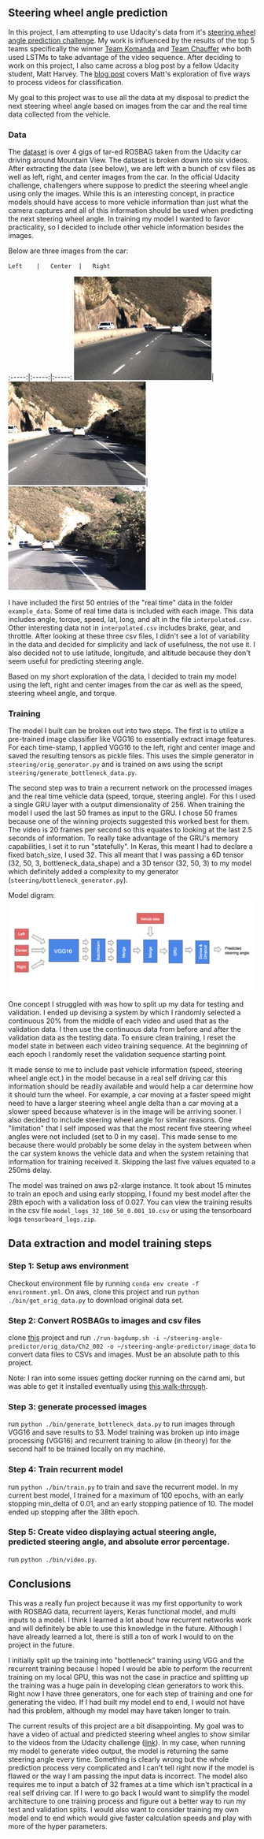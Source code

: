 ## Steering wheel angle prediction
In this project, I am attempting to use Udacity's data from it's [steering wheel angle prediction challenge](https://medium.com/udacity/challenge-2-using-deep-learning-to-predict-steering-angles-f42004a36ff3). My work is influenced by  the results of the top 5 teams specifically the winner [Team Komanda](https://github.com/udacity/self-driving-car/tree/master/steering-models/community-models/komanda) and [Team Chauffer](https://github.com/udacity/self-driving-car/tree/master/steering-models/community-models/chauffeur) who both used LSTMs to take advantage of the video sequence. After deciding to work on this project, I also came across a blog post by a fellow Udacity student, Matt Harvey. The [blog post](https://hackernoon.com/five-video-classification-methods-implemented-in-keras-and-tensorflow-99cad29cc0b5#.x39teb3gd) covers Matt's exploration of five ways to process videos for classification. 

My goal to this project was to use all the data at my disposal to predict the next steering wheel angle based on images from the car and the real time data collected from the vehicle. 

[//]: # (Image References)

[left]: ./readme_images/left.jpg "Left Image"
[right]: ./readme_images/right.jpg "Right Image"
[center]: ./readme_images/center.jpg "Center Image"
[model]: ./readme_images/model.png "Model diagram"

### Data
The [dataset](https://github.com/udacity/self-driving-car/tree/master/datasets/CH2) is over 4 gigs of tar-ed ROSBAG taken from the Udacity car driving around Mountain View. The dataset is broken down into six videos. After extracting the data (see below), we are left with a bunch of csv files as well as left, right, and center images from the car. In the official Udacity challenge, challengers where suppose to predict the steering wheel angle using only the images. While this is an interesting concept, in practice models should have access to more vehicle information than just what the camera captures and all of this information should be used when predicting the next steering wheel angle. In training my model I wanted to favor practicality, so I decided to include other vehicle information besides the images.

Below are three images from the car:

	Left 	|	Center	|	Right
:-----:|:-----:|:-----:
 ![alt text][left]|![alt text][center]|![alt text][right]

I have included the first 50 entries of the "real time" data in the folder `example_data`. Some of real time data is included with each image. This data includes angle, torque, speed, lat, long, and alt in the file `interpolated.csv`. Other interesting data not in `interpolated.csv` includes brake, gear, and throttle. After looking at these three csv files, I didn't see a lot of variability in the data and decided for simplicity and lack of usefulness, the not use it. I also decided not to use latitude, longitude, and altitude because they don't seem useful for predicting steering angle. 

Based on my short exploration of the data, I decided to train my model using the left, right and center images from the car as well as the speed, steering wheel angle, and torque. 

### Training
The model I built can be broken out into two steps. The first is to utilize a pre-trained image classifier like VGG16 to essentially extract image features. For each time-stamp, I applied VGG16 to the left, right and center image and saved the resulting tensors as pickle files. This uses the simple generator in `steering/orig_generator.py` and is trained on aws using the script `steering/generate_bottleneck_data.py`. 

The second step was to train a recurrent network on the processed images and the real time vehicle data (speed, torque, steering angle). For this I used a single GRU layer with a output dimensionality of 256. When training the model I used the last 50 frames as input to the GRU. I chose 50 frames because one of the winning projects suggested this worked best for them. The video is 20 frames per second so this equates to looking at the last 2.5 seconds of information. To really take advantage of the GRU's memory capabilities, I set it to run "statefully". In Keras, this meant I had to declare a fixed batch_size, I used 32. This all meant that I was passing a 6D tensor (32, 50, 3, bottleneck_data_shape) and a 3D tensor (32, 50, 3) to my model which definitely added a complexity to my generator (`steering/bottleneck_generator.py`). 

Model digram:
![alt text][model]

One concept I struggled with was how to split up my data for testing and validation. I ended up devising a system by which I randomly selected a continuous 20% from the  middle of each video and used that as the validation data. I then use the continuous data from before and after the validation data as the testing data. To ensure clean training, I reset the model state in between each video training sequence. At the beginning of each epoch I randomly reset the validation sequence starting point. 

It made sense to me to include past vehicle information (speed, steering wheel angle ect.) in the model because in a real self driving car this information should be readily available and would help a car determine how it should turn the wheel. For example, a car moving at a faster speed might need to have a larger steering wheel angle delta than a car moving at a slower speed because whatever is in the image will be arriving sooner. I also decided to include steering wheel angle for similar reasons. One "limitation" that I self imposed was that the most recent five steering wheel angles were not included (set to 0 in my case). This made sense to me because there would probably be some delay in the system between when the car system knows the vehicle data and when the system retaining that information for training received it. Skipping the last five values equated to a 250ms delay. 

The model was trained on aws p2-xlarge instance. It took about 15 minutes to train an epoch and using early stopping, I found my best model after the 28th epoch with a validation loss of 0.027. You can view the training results in the csv file `model_logs_32_100_50_0.001_10.csv` or using the tensorboard logs `tensorboard_logs.zip`. 

## Data extraction and model training steps

### Step 1: Setup aws environment
Checkout environment file by running `conda env create -f environment.yml`. On aws, clone this project and run `python ./bin/get_orig_data.py` to download original data set.

### Step 2: Convert ROSBAGs to images and csv files
clone [this](https://github.com/kyle-dorman/udacity-driving-reader) project and run `./run-bagdump.sh -i ~/steering-angle-predictor/orig_data/Ch2_002 -o ~/steering-angle-predictor/image_data` to convert data files to CSVs and images. Must be an absolute path to this project. 

Note: I ran into some issues getting docker running on the carnd ami, but was able to get it installed eventually using [this walk-through](https://docs.docker.com/engine/installation/linux/ubuntu/#os-requirements).

### Step 3: generate processed images
run `python ./bin/generate_bottleneck_data.py` to run images through VGG16 and save results to S3. Model training was broken up into image processing (VGG16) and recurrent training to allow (in theory) for the second half to be trained locally on my machine.

### Step 4: Train recurrent model
run `python ./bin/train.py` to train and save the recurrent model. In my current best model, I trained for a maximum of 100 epochs, with an early stopping min_delta of 0.01, and an early stopping patience of 10. The model ended up stopping after the 38th epoch. 

### Step 5: Create video displaying actual steering angle, predicted steering angle, and absolute error percentage.
run `python ./bin/video.py`. 

## Conclusions
This was a really fun project because it was my first opportunity to work with ROSBAG data, recurrent layers, Keras functional model, and multi inputs to a model. I think I learned a lot about how recurrent networks work and will definitely be able to use this knowledge in the future. Although I have already learned a lot, there is still a ton of work I would to on the project in the future.

I initially split up the training into "bottleneck" training using VGG and the recurrent training because I hoped I would be able to perform the recurrent training on my local GPU, this was not the case in practice and splitting up the training was a huge pain in developing clean generators to work this. Right now I have three generators, one for each step of training and one for generating the video. If I had built my model end to end, I would not have had this problem, although my model may have taken longer to train. 

The current results of this project are a bit disappointing. My goal was to have a video of actual and predicted steering wheel angles to show similar to the videos from the Udacity challenge ([link](https://vimeo.com/196356123)). In my case, when running my model to generate video output, the model is returning the same steering angle every time. Something is clearly wrong but the whole prediction process very complicated and I can't tell right now if the model is flawed or the way I am passing the input data is incorrect. The model also requires me to input a batch of 32 frames at a time which isn't practical in a real self driving car. If I were to go back I would want to simplify the model architecture to one training process and figure out a better way to run my test and validation splits. I would also want to consider training my own model end to end which would give faster calculation speeds and play with more of the hyper parameters.

